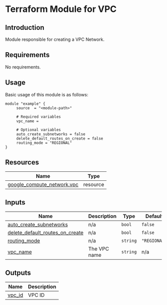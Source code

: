 # Terraform Module for VPC

## Introduction

Module responsible for creating a VPC Network.

<!-- BEGIN_AUTOMATED_TF_DOCS_BLOCK -->
## Requirements

No requirements.
## Usage
Basic usage of this module is as follows:
```hcl
module "example" {
	 source  = "<module-path>"

	 # Required variables
	 vpc_name = 

	 # Optional variables
	 auto_create_subnetworks = false
	 delete_default_routes_on_create = false
	 routing_mode = "REGIONAL"
}
```
## Resources

| Name | Type |
|------|------|
| [google_compute_network.vpc](https://registry.terraform.io/providers/hashicorp/google/latest/docs/resources/compute_network) | resource |
## Inputs

| Name | Description | Type | Default | Required |
|------|-------------|------|---------|:--------:|
| <a name="input_auto_create_subnetworks"></a> [auto\_create\_subnetworks](#input\_auto\_create\_subnetworks) | n/a | `bool` | `false` | no |
| <a name="input_delete_default_routes_on_create"></a> [delete\_default\_routes\_on\_create](#input\_delete\_default\_routes\_on\_create) | n/a | `bool` | `false` | no |
| <a name="input_routing_mode"></a> [routing\_mode](#input\_routing\_mode) | n/a | `string` | `"REGIONAL"` | no |
| <a name="input_vpc_name"></a> [vpc\_name](#input\_vpc\_name) | The VPC name | `string` | n/a | yes |
## Outputs

| Name | Description |
|------|-------------|
| <a name="output_vpc_id"></a> [vpc\_id](#output\_vpc\_id) | VPC ID |
<!-- END_AUTOMATED_TF_DOCS_BLOCK -->